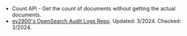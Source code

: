 - Count API - Get the count of documents without getting the actual documents.
- [ev2900's OpenSearch Audit Logs Repo](https://github.com/ev2900/OpenSearch_Audit_Logs). Updated: 3/2024. Checked: 3/2024.